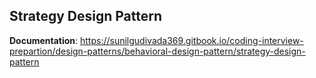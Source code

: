 ## Strategy Design Pattern

**Documentation**: https://sunilgudivada369.gitbook.io/coding-interview-prepartion/design-patterns/behavioral-design-pattern/strategy-design-pattern